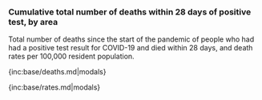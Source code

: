 ### Cumulative total number of deaths within 28 days of positive test, by area

Total number of deaths since the start of the pandemic of people who had had a positive test result for COVID-19 and died within 28 days, and death rates per 100,000 resident population.

{inc:base/deaths.md|modals}

{inc:base/rates.md|modals}